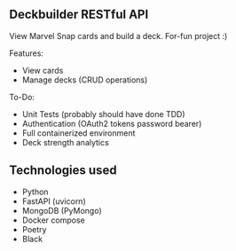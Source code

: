 ## Deckbuilder RESTful API

View Marvel Snap cards and build a deck. For-fun project :)

Features:
- View cards
- Manage decks (CRUD operations)

To-Do:
- Unit Tests (probably should have done TDD)
- Authentication (OAuth2 tokens password bearer)
- Full containerized environment
- Deck strength analytics

## Technologies used

- Python
- FastAPI (uvicorn)
- MongoDB (PyMongo)
- Docker compose
- Poetry
- Black
